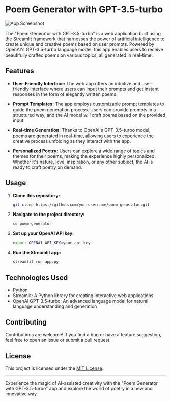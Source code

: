
# Poem Generator with GPT-3.5-turbo

![App Screenshot](screenshot.png)

The "Poem Generator with GPT-3.5-turbo" is a web application built using the Streamlit framework that harnesses the power of artificial intelligence to create unique and creative poems based on user prompts. Powered by OpenAI's GPT-3.5-turbo language model, this app enables users to receive beautifully crafted poems on various topics, all generated in real-time.

## Features

- **User-Friendly Interface:** The web app offers an intuitive and user-friendly interface where users can input their prompts and get instant responses in the form of elegantly written poems.

- **Prompt Templates:** The app employs customizable prompt templates to guide the poem generation process. Users can provide prompts in a structured way, and the AI model will craft poems based on the provided input.

- **Real-time Generation:** Thanks to OpenAI's GPT-3.5-turbo model, poems are generated in real-time, allowing users to experience the creative process unfolding as they interact with the app.

- **Personalized Poetry:** Users can explore a wide range of topics and themes for their poems, making the experience highly personalized. Whether it's nature, love, inspiration, or any other subject, the AI is ready to craft poetry on demand.



## Usage

1. **Clone this repository:**

    ```bash
    git clone https://github.com/yourusername/poem-generator.git
    ```

2. **Navigate to the project directory:**

    ```bash
    cd poem-generator
    ```

3. **Set up your OpenAI API key:**

    ```bash
    export OPENAI_API_KEY=your_api_key
    ```

4. **Run the Streamlit app:**

    ```bash
    streamlit run app.py
    ```

## Technologies Used

- Python
- Streamlit: A Python library for creating interactive web applications
- OpenAI GPT-3.5-turbo: An advanced language model for natural language understanding and generation

## Contributing

Contributions are welcome! If you find a bug or have a feature suggestion, feel free to open an issue or submit a pull request.

## License

This project is licensed under the [MIT License](LICENSE).

---

Experience the magic of AI-assisted creativity with the "Poem Generator with GPT-3.5-turbo" app and explore the world of poetry in a new and innovative way.
